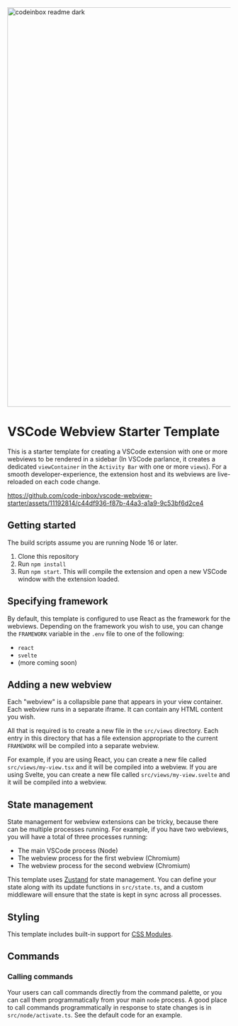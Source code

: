 <img width="899" alt="codeinbox readme dark" src="https://github.com/code-inbox/vscode-webview-starter/assets/11192814/12cee044-6b38-449d-a575-15d719739409">

# VSCode Webview Starter Template

This is a starter template for creating a VSCode extension with one or more webviews to be rendered in a sidebar (In VSCode parlance, it creates a dedicated `viewContainer` in the `Activity Bar` with one or more `views`). For a smooth developer-experience, the extension host and its webviews are live-reloaded on each code change.

https://github.com/code-inbox/vscode-webview-starter/assets/11192814/c44df936-f87b-44a3-a1a9-9c53bf6d2ce4

## Getting started

The build scripts assume you are running Node 16 or later.

1. Clone this repository
2. Run `npm install`
3. Run `npm start`. This will compile the extension and open a new VSCode window with the extension loaded.

## Specifying framework

By default, this template is configured to use React as the framework for the webviews. Depending on the framework you wish to use, you can change the `FRAMEWORK` variable in the `.env` file to one of the following:

- `react`
- `svelte`
- (more coming soon)

## Adding a new webview

Each "webview" is a collapsible pane that appears in your view container. Each webview runs in a separate iframe. It can contain any HTML content you wish.

All that is required is to create a new file in the `src/views` directory. Each entry in this directory that has a file extension appropriate to the current `FRAMEWORK` will be compiled into a separate webview.

For example, if you are using React, you can create a new file called `src/views/my-view.tsx` and it will be compiled into a webview. If you are using Svelte, you can create a new file called `src/views/my-view.svelte` and it will be compiled into a webview.

## State management

State management for webview extensions can be tricky, because there can be multiple processes running. For example, if you have two webviews, you will have a total of three processes running:

- The main VSCode process (Node)
- The webview process for the first webview (Chromium)
- The webview process for the second webview (Chromium)

This template uses [Zustand](https://github.com/pmndrs/zustand) for state management. You can define your state along with its update functions in `src/state.ts`, and a custom middleware will ensure that the state is kept in sync across all processes.

## Styling

This template includes built-in support for [CSS Modules](https://github.com/css-modules/css-modules).

## Commands

### Calling commands

Your users can call commands directly from the command palette, or you can call them programmatically from your main `node` process. A good place to call commands programmatically in response to state changes is in `src/node/activate.ts`. See the default code for an example.
